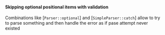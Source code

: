 #### Skipping optional positional items with validation


Combinations like [`Parser::optional`] and [`SimpleParser::catch`] allow to try to parse something and
then handle the error as if pase attempt never existed
